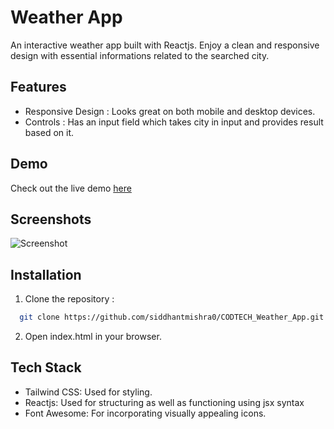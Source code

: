 
# Weather App

An interactive weather app built with Reactjs. Enjoy a clean and responsive design with essential informations related to the searched city.

## Features

- Responsive Design : Looks great on both mobile and desktop devices.
- Controls : Has an input field which takes city in input and provides result based on it.


## Demo

Check out the live demo [here](https://codtech-weather-app.vercel.app/)

## Screenshots

![Screenshot](weather_app.png)


## Installation

1. Clone the repository : 

```bash
  git clone https://github.com/siddhantmishra0/CODTECH_Weather_App.git
```

2. Open index.html in your browser.
## Tech Stack

- Tailwind CSS: Used for styling.
- Reactjs: Used for structuring as well as functioning using jsx syntax
- Font Awesome: For incorporating visually appealing icons.

